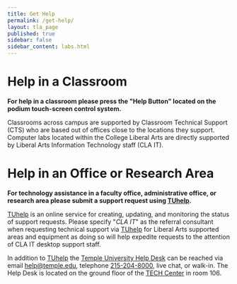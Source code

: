 ```yaml
---
title: Get Help
permalink: /get-help/
layout: tla_page
published: true
sidebar: false
sidebar_content: labs.html
---
```

# Help in a Classroom

**For help in a classroom please press the "Help Button" located on the podium touch-screen control system.**

Classrooms across campus are supported by Classroom Technical Support (CTS) who are based out of offices close to the locations they support. Computer labs located within the College Liberal Arts are directly supported by Liberal Arts Information Technology staff (CLA IT).

# Help in an Office or Research Area

**For technology assistance in a faculty office, administrative office, or research area please submit a support request using [TUhelp][tuhelp].**

[TUhelp][tuhelp] is an online service for creating, updating, and monitoring the status of support requests. Please specify "_CLA IT_" as the referral consultant when requesting technical support via [TUhelp][tuhelp] for Liberal Arts supported areas and equipment as doing so will help expedite requests to the attention of CLA IT desktop support staff.

In addition to [TUhelp][tuhelp] the [Temple University Help Desk][helpdesk] can be reached via email [help@temple.edu][hd-email], telephone [215-204-8000][hd-phone], live chat, or walk-in. The Help Desk is located on the ground floor of the [TECH Center][techcenter] in room 106.

[tuhelp]: https://tuhelp.temple.edu
[helpdesk]: https://computerservices.temple.edu/technical-support
[hd-phone]: tel:215-204-8000
[hd-email]: mailto:help@temple.edu
[techcenter]: https://computerservices.temple.edu/lab/tech-center
